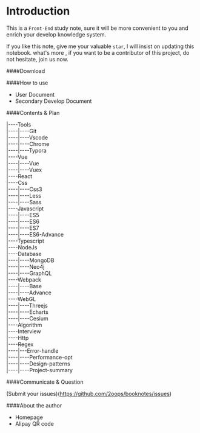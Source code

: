# Introduction

This is a `Front-End` study note, sure it will be more convenient to you and enrich your develop knowledge system.

If you like this note, give me your valuable `star`, I will insist on updating this notebook. what's more , if you want to be a contributor of this project, do not hesitate, join us now.

####Download

####How to use

- User Document
- Secondary Develop Document

####Contents & Plan

|----Tools<br/>
|----|----Git<br/>
|----|----Vscode<br/>
|----|----Chrome<br/>
|----|----Typora<br/>
|----Vue<br/>
|----|----Vue<br/>
|----|----Vuex<br/>
|----React<br/>
|----Css<br/>
|----|----Css3<br/>
|----|----Less<br/>
|----|----Sass<br/>
|----Javascript<br/>
|----|----ES5<br/>
|----|----ES6<br/>
|----|----ES7<br/>
|----|----ES6-Advance<br/>
|----Typescript<br/>
|----NodeJs<br/>
|----Database<br/>
|----|----MongoDB<br/>
|----|----Neo4j<br/>
|----|----GraphQL<br/>
|----Webpack<br/>
|----|----Base<br/>
|----|----Advance<br/>
|----WebGL<br/>|----|----Threejs<br/>
|----|----Echarts<br/>
|----|----Cesium<br/>|----Algorithm<br/>
|----Interview<br/>
|----Http<br/>
|----Regex<br/>|----|---Error-handle<br/>
|----|----Performance-opt<br/>
|----|----Design-patterns<br/>
|----|----Project-summary<br/>

####Communicate & Question

(Submit your issues)(https://github.com/2oops/booknotes/issues)

####About the author

- Homepage
- Alipay QR code
